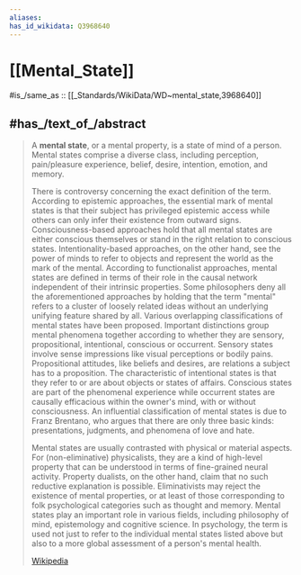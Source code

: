```yaml
---
aliases:
has_id_wikidata: Q3968640
---
```


# [[Mental_State]] 

#is_/same_as :: [[_Standards/WikiData/WD~mental_state,3968640]] 

## #has_/text_of_/abstract 

> A **mental state**, or a mental property, is a state of mind of a person. 
> Mental states comprise a diverse class, including perception, pain/pleasure experience, 
> belief, desire, intention, emotion, and memory. 
> 
> There is controversy concerning the exact definition of the term. According to epistemic approaches, the essential mark of mental states is that their subject has privileged epistemic access while others can only infer their existence from outward signs. Consciousness-based approaches hold that all mental states are either conscious themselves or stand in the right relation to conscious states. Intentionality-based approaches, on the other hand, see the power of minds to refer to objects and represent the world as the mark of the mental. According to functionalist approaches, mental states are defined in terms of their role in the causal network independent of their intrinsic properties. Some philosophers deny all the aforementioned approaches by holding that the term "mental" refers to a cluster of loosely related ideas without an underlying unifying feature shared by all. Various overlapping classifications of mental states have been proposed. Important distinctions group mental phenomena together according to whether they are sensory, propositional, intentional, conscious or occurrent. Sensory states involve sense impressions like visual perceptions or bodily pains. Propositional attitudes, like beliefs and desires, are relations a subject has to a proposition. The characteristic of intentional states is that they refer to or are about objects or states of affairs. Conscious states are part of the phenomenal experience while occurrent states are causally efficacious within the owner's mind, with or without consciousness. An influential classification of mental states is due to Franz Brentano, who argues that there are only three basic kinds: presentations, judgments, and phenomena of love and hate.
>
> Mental states are usually contrasted with physical or material aspects. For (non-eliminative) physicalists, they are a kind of high-level property that can be understood in terms of fine-grained neural activity. Property dualists, on the other hand, claim that no such reductive explanation is possible. Eliminativists may reject the existence of mental properties, or at least of those corresponding to folk psychological categories such as thought and memory. Mental states play an important role in various fields, including philosophy of mind, epistemology and cognitive science. In psychology, the term is used not just to refer to the individual mental states listed above but also to a more global assessment of a person's mental health.
>
> [Wikipedia](https://en.wikipedia.org/wiki/Mental%20state) 

